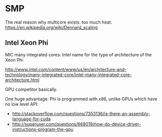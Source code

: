 # SMP

The real reason why multicore exists: too much heat: https://en.wikipedia.org/wiki/Dennard_scaling

## Intel Xeon Phi

MIC many integrated cores: Intel name for the type of architecture of the Xeon Phi

http://www.intel.com/content/www/us/en/architecture-and-technology/many-integrated-core/intel-many-integrated-core-architecture.html

GPU competitor basically.

One huge advantage: Phi is programmed with x86, unlike GPUs which have no low level API:

* http://stackoverflow.com/questions/7353136/is-there-an-assembly-language-for-cuda
* http://superuser.com/questions/668019/how-do-device-driver-instructions-program-the-gpu
